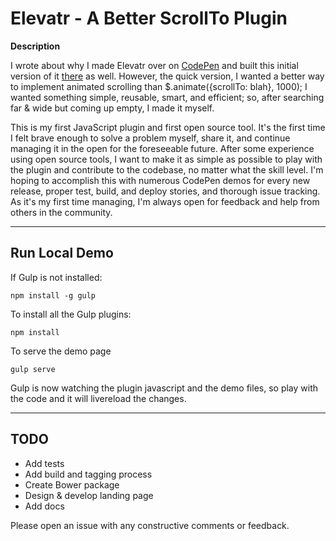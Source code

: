 Elevatr - A Better ScrollTo Plugin
===

**Description**

I wrote about why I made Elevatr over on [CodePen](http://codepen.io/HipsterBrown/blog/building-a-better-scrollto-plugin) and built this initial version of it [there](http://codepen.io/HipsterBrown/pen/LwFEi) as well. However, the quick version, I wanted a better way to implement animated scrolling than $.animate({scrollTo: blah}, 1000); I wanted something simple, reusable, smart, and efficient; so, after searching far & wide but coming up empty, I made it myself.

This is my first JavaScript plugin and first open source tool. It's the first time I felt brave enough to solve a problem myself, share it, and continue managing it in the open for the foreseeable future. After some experience using open source tools, I want to make it as simple as possible to play with the plugin and contribute to the codebase, no matter what the skill level. I'm hoping to accomplish this with numerous CodePen demos for every new release, proper test, build, and deploy stories, and thorough issue tracking. As it's my first time managing, I'm always open for feedback and help from others in the community.


---

Run Local Demo
---

If Gulp is not installed:
```
npm install -g gulp
```


To install all the Gulp plugins:
```
npm install
```

To serve the demo page
```
gulp serve
```

Gulp is now watching the plugin javascript and the demo files, so play with the code and it will livereload the changes.

---

TODO
---

- Add tests
- Add build and tagging process
- Create Bower package
- Design & develop landing page
- Add docs

Please open an issue with any constructive comments or feedback.
